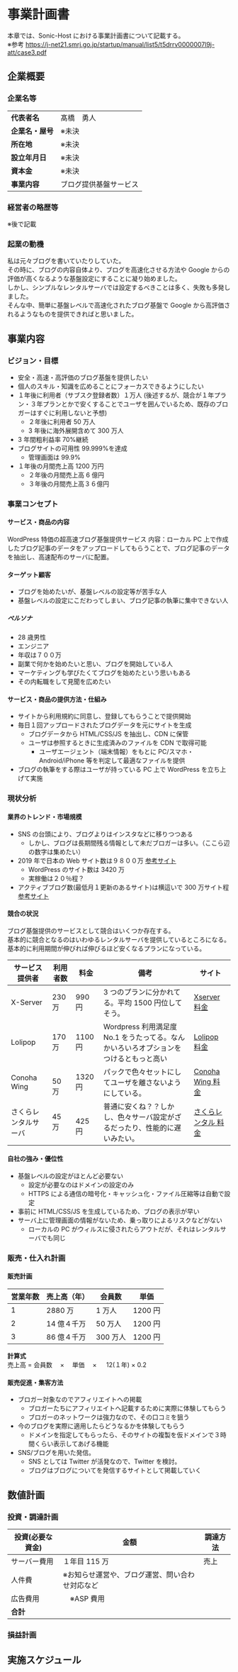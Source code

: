 # 事業計画書

本章では、Sonic-Host における事業計画書について記載する。  
※参考 https://j-net21.smrj.go.jp/startup/manual/list5/t5drrv0000007l9j-att/case3.pdf

## 企業概要

### 企業名等

|                  |                        |
| ---------------- | ---------------------- |
| **代表者名**     | 髙橋　勇人             |
| **企業名・屋号** | ※未決                  |
| **所在地**       | ※未決                  |
| **設立年月日**   | ※未決                  |
| **資本金**       | ※未決                  |
| **事業内容**     | ブログ提供基盤サービス |

### 経営者の略歴等

※後で記載

### 起業の動機

私は元々ブログを書いていたりしていた。  
その時に、ブログの内容自体より、ブログを高速化させる方法や
Google からの評価が高くなるような基盤設定にすることに凝り始めました。  
しかし、シンプルなレンタルサーバでは設定するべきことは多く、失敗も多発しました。  
そんな中、簡単に基盤レベルで高速化されたブログ基盤で Google から高評価されるようなものを提供できればと思いました。

## 事業内容

### ビジョン・目標

- 安全・高速・高評価のブログ基盤を提供したい
- 個人のスキル・知識を広めることにフォーカスできるようにしたい
- １年後に利用者（サブスク登録者数）１万人 (後述するが、競合が１年プラン・３年プランとかで安くすることでユーザを囲んでいるため、既存のブロガーはすぐに利用しないと予想)
  - ２年後に利用者 50 万人
  - 3 年後に海外展開含めて 300 万人
- 3 年間粗利益率 70%継続
- ブログサイトの可用性 99.999%を達成
  - 管理画面は 99.9%
- １年後の月間売上高 1200 万円
  - ２年後の月間売上高 6 億円
  - ３年後の月間売上高３６億円

### 事業コンセプト

#### サービス・商品の内容

WordPress 特価の超高速ブログ基盤提供サービス
内容：ローカル PC 上で作成したブログ記事のデータをアップロードしてもらうことで、ブログ記事のデータを抽出し、高速配布のサーバに配置。

#### ターゲット顧客

- ブログを始めたいが、基盤レベルの設定等が苦手な人
- 基盤レベルの設定にこだわってしまい、ブログ記事の執筆に集中できない人

##### ペルソナ

- 28 歳男性
- エンジニア
- 年収は７００万
- 副業で何かを始めたいと思い、ブログを開始している人
- マーケティングも学びたくてブログを始めたという思いもある
- その内転職をして見聞を広めたい

#### サービス・商品の提供方法・仕組み

- サイトから利用規約に同意し、登録してもらうことで提供開始
- 毎日１回アップロードされたブログデータを元にサイトを生成
  - ブログデータから HTML/CSS/JS を抽出し、CDN に保管
  - ユーザは参照するときに生成済みのファイルを CDN で取得可能
    - ユーザエージェント（端末情報）をもとに PC/スマホ・Android/iPhone 等を判定して最適なファイルを提供
- ブログの執筆をする際はユーザが持っている PC 上で WordPress を立ち上げて実施

### 現状分析

#### 業界のトレンド・市場規模

- SNS の台頭により、ブログよりはインスタなどに移りつつある
  - しかし、ブログは長期間残る情報として未だブロガーは多い。（ここら辺の数字は集めたい）
- 2019 年で日本の Web サイト数は９８００万 [参考サイト](https://wordpress-samurai.com/usewpsite_japan/)
  - WordPress のサイト数は 3420 万
  - 実稼働は２０％程？
- アクティブブログ数(最低月１更新のあるサイト)は横這いで 300 万サイト程 [参考サイト](https://yama-rock.com/blog-population/)

#### 競合の状況

ブログ基盤提供のサービスとして競合はいくつか存在する。  
基本的に競合となるのはいわゆるレンタルサーバを提供しているところになる。
基本的に利用期間が伸びれば伸びるほど安くなるプランになっている。

| サービス提供者       | 利用者数 | 料金      | 備考                                                                                 | サイト                                                                                                                                            |
| -------------------- | -------- | --------- | ------------------------------------------------------------------------------------ | ------------------------------------------------------------------------------------------------------------------------------------------------- |
| X-Server             | 230 万   | 990 円    | 3 つのプランに分かれてる。平均 1500 円位してそう。                                   | [Xserver 料金](https://www.xserver.ne.jp/price/)                                                                                                  |
| Lolipop              | 170 万   | 1100 円   | Wordpress 利用満足度 No.1 をうたってる。なんかいろいろオプションをつけるともっと高い | [Lolipop 料金](https://lolipop.jp/pricing/)                                                                                                       |
| Conoha Wing          | 　 50 万 | 1320 円   | パックで色々セットにしてユーザを離さないようにしている。                             | [Conoha Wing 料金](https://www.conoha.jp/wing/pricing/?btn_id=wing-winterbonus2022--wingHeader_wing-pricing)                                      |
| さくらレンタルサーバ | 45 万    | 　 425 円 | 普通に安くね？？しかし、色々サーバ設定がざるだったり、性能的に遅いみたい。           | [さくらレンタル 料金](https://rs.sakura.ad.jp/?gclid=CjwKCAiA2L-dBhACEiwAu8Q9YJCXKBM6NidDMDSHNn5opkUb8-SrYBsiDy8iN_bBBq1X_76QPzYipBoCnKIQAvD_BwE) |

#### 自社の強み・優位性

- 基盤レベルの設定がほとんど必要ない
  - 設定が必要なのはドメインの設定のみ
  - HTTPS による通信の暗号化・キャッシュ化・ファイル圧縮等は自動で設定
- 事前に HTML/CSS/JS を生成しているため、ブログの表示が早い
- サーバ上に管理画面の情報がないため、乗っ取りによるリスクなどがない
  - ローカルの PC がウィルスに侵されたらアウトだが、それはレンタルサーバでも同じ

### 販売・仕入れ計画

#### 販売計画

| 営業年数 | 売上高（年） | 会員数   | 単価    |
| -------- | ------------ | -------- | ------- |
| 1        | 2880 万      | 1 万人   | 1200 円 |
| 2        | 14 億４千万  | 50 万人  | 1200 円 |
| 3        | 86 億４千万  | 300 万人 | 1200 円 |

**計算式**  
売上高 = 会員数　 × 　単価　 × 　 12(１年) × 0.2

#### 販売促進・集客方法

- ブロガー対象なのでアフィリエイトへの掲載
  - ブロガーたちにアフィリエイトへ記載するために実際に体験してもらう
  - ブロガーのネットワークは強力なので、その口コミを狙う
- 今のブログを実際に適用したらどうなるかを体験してもらう
  - ドメインを指定してもらったら、そのサイトの複製を仮ドメインで３時間くらい表示してあげる機能
- SNS/ブログを用いた発信。
  - SNS としては Twitter が活発なので、Twitter を検討。
  - ブログはブログについてを発信するサイトとして掲載していく

## 数値計画

### 投資・調達計画

| 投資(必要な資金) | 金額                                            | 調達方法 |
| ---------------- | ----------------------------------------------- | -------- |
| サーバー費用     | １年目 115 万                                   | 売上     |
| 人件費           | ※お知らせ運営や、ブログ運営、問い合わせ対応など |
| 広告費用         | 　※ASP 費用                                     |
| **合計**         |

### 損益計画

## 実施スケジュール
